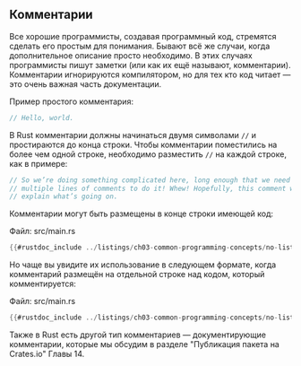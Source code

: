 ## Комментарии

Все хорошие программисты, создавая программный код, стремятся сделать его простым для понимания. Бывают всё же случаи, когда дополнительное описание просто необходимо. В этих случаях программисты пишут заметки (или как их ещё называют, комментарии). Комментарии игнорируются компилятором, но для тех кто код читает — это очень важная часть документации.

Пример простого комментария:

```rust
// Hello, world.
```

В Rust комментарии должны начинаться двумя символами `//` и простираются до конца строки. Чтобы комментарии поместились на более чем одной строке, необходимо разместить `//` на каждой строке, как в примере:

```rust
// So we’re doing something complicated here, long enough that we need
// multiple lines of comments to do it! Whew! Hopefully, this comment will
// explain what’s going on.
```

Комментарии могут быть размещены в конце строки имеющей код:

<span class="filename">Файл: src/main.rs</span>

```rust
{{#rustdoc_include ../listings/ch03-common-programming-concepts/no-listing-24-comments-end-of-line/src/main.rs}}
```

Но чаще вы увидите их использование в следующем формате, когда комментарий размещён на отдельной строке над кодом, который комментируется:

<span class="filename">Файл: src/main.rs</span>

```rust
{{#rustdoc_include ../listings/ch03-common-programming-concepts/no-listing-25-comments-above-line/src/main.rs}}
```

Также в Rust есть другой тип комментариев — документирующие комментарии, которые мы обсудим в разделе "Публикация пакета на Crates.io" Главы 14.
